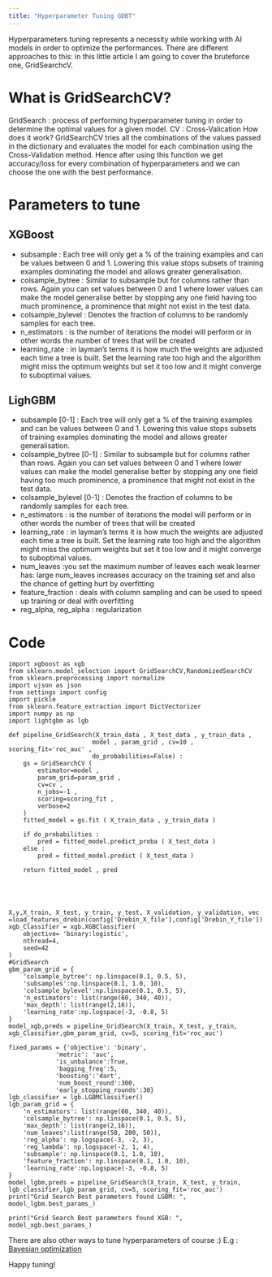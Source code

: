 ```yaml
---
title: "Hyperparameter Tuning GDBT"
---
```


Hyperparameters tuning represents a necessity while working with AI models in order to optimize the performances. There are different approaches to this: in this little article I am going to cover the bruteforce one, GridSearchcV.

# What is GridSearchCV?

GridSearch : process of performing hyperparameter tuning in order to determine the optimal values for a given model. 
CV : Cross-Valication
How does it work? GridSearchCV tries all the combinations of the values passed in the dictionary and evaluates the model for each combination using the Cross-Validation method. Hence after using this function we get accuracy/loss for every combination of hyperparameters and we can choose the one with the best performance.

# Parameters to tune

## XGBoost

- subsample  :  Each tree will only get a % of the training examples and can be values between 0 and 1. Lowering this value stops subsets of training examples dominating the model and allows greater generalisation.
- colsample_bytree  : Similar to subsample but for columns rather than rows. Again you can set values between 0 and 1 where lower values can make the model generalise better by stopping any one field having too much prominence, a prominence that might not exist in the test data.
- colsample_bylevel  : Denotes the fraction of columns to be randomly samples for each tree.
- n_estimators : is the number of iterations the model will perform or in other words the number of trees that will be created
- learning_rate : in layman’s terms it is how much the weights are adjusted each time a tree is built. Set the learning rate too high and the algorithm might miss the optimum weights but set it too low and it might converge to suboptimal values.



## LighGBM

- subsample [0-1] :  Each tree will only get a % of the training examples and can be values between 0 and 1. Lowering this value stops subsets of training examples dominating the model and allows greater generalisation.
- colsample_bytree [0-1] : Similar to subsample but for columns rather than rows. Again you can set values between 0 and 1 where lower values can make the model generalise better by stopping any one field having too much prominence, a prominence that might not exist in the test data.
- colsample_bylevel [0-1] : Denotes the fraction of columns to be randomly samples for each tree.
- n_estimators : is the number of iterations the model will perform or in other words the number of trees that will be created
- learning_rate : in layman’s terms it is how much the weights are adjusted each time a tree is built. Set the learning rate too high and the algorithm might miss the optimum weights but set it too low and it might converge to suboptimal values.
- num_leaves :you set the maximum number of leaves each weak learner has: large num_leaves increases accuracy on the training set and also the chance of getting hurt by overfitting
- feature_fraction : deals with column sampling and can be used to speed up training or deal with overfitting
- reg_alpha, reg_alpha : regularization 

# Code 

```
import xgboost as xgb
from sklearn.model_selection import GridSearchCV,RandomizedSearchCV
from sklearn.preprocessing import normalize
import ujson as json
from settings import config
import pickle
from sklearn.feature_extraction import DictVectorizer
import numpy as np
import lightgbm as lgb

def pipeline_GridSearch(X_train_data , X_test_data , y_train_data ,
                       model , param_grid , cv=10 , scoring_fit='roc_auc' ,
                       do_probabilities=False) :
    gs = GridSearchCV (
        estimator=model ,
        param_grid=param_grid ,
        cv=cv ,
        n_jobs=-1 ,
        scoring=scoring_fit ,
        verbose=2
    )
    fitted_model = gs.fit ( X_train_data , y_train_data )

    if do_probabilities :
        pred = fitted_model.predict_proba ( X_test_data )
    else :
        pred = fitted_model.predict ( X_test_data )

    return fitted_model , pred





X,y,X_train, X_test, y_train, y_test, X_validation, y_validation, vec =load_features_drebin(config['Drebin_X_file'],config['Drebin_Y_file'])
xgb_Classifier = xgb.XGBClassifier(
    objective= 'binary:logistic',
    nthread=4,
    seed=42
)
#GridSearch
gbm_param_grid = {
    'colsample_bytree': np.linspace(0.1, 0.5, 5),
    'subsamples':np.linspace(0.1, 1.0, 10),
    'colsample_bylevel':np.linspace(0.1, 0.5, 5),
    'n_estimators': list(range(60, 340, 40)),
    'max_depth': list(range(2,16)),
    'learning_rate':np.logspace(-3, -0.8, 5)
}
model_xgb,preds = pipeline_GridSearch(X_train, X_test, y_train, xgb_Classifier,gbm_param_grid, cv=5, scoring_fit='roc_auc')

fixed_params = {'objective': 'binary',
             'metric': 'auc',
             'is_unbalance':True,
             'bagging_freq':5,
             'boosting':'dart',
             'num_boost_round':300,
             'early_stopping_rounds':30}
lgb_classifier = lgb.LGBMClassifier()
lgb_param_grid = {
    'n_estimators': list(range(60, 340, 40)),
    'colsample_bytree': np.linspace(0.1, 0.5, 5),
    'max_depth': list(range(2,16)),
    'num_leaves':list(range(50, 200, 50)),
    'reg_alpha': np.logspace(-3, -2, 3),
    'reg_lambda': np.logspace(-2, 1, 4),
    'subsample': np.linspace(0.1, 1.0, 10),
    'feature_fraction': np.linspace(0.1, 1.0, 10),
    'learning_rate':np.logspace(-3, -0.8, 5)
}
model_lgbm,preds = pipeline_GridSearch(X_train, X_test, y_train, lgb_classifier,lgb_param_grid, cv=5, scoring_fit='roc_auc')
print("Grid Search Best parameters found LGBM: ", model_lgbm.best_params_)

print("Grid Search Best parameters found XGB: ", model_xgb.best_params_)

```

There are also other ways to tune hyperparameters of course :)
E.g : [Bayesian optimization](https://towardsdatascience.com/beyond-grid-search-hypercharge-hyperparameter-tuning-for-xgboost-7c78f7a2929d)

Happy tuning!